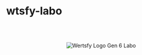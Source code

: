 # wtsfy-labo

<div align="center"><br><br>

  ![Wertsfy Logo Gen 6 Labo](https://github.com/humbanew/wtsfy-labo/assets/59739253/9a777aba-eda8-4206-a646-aa6f3e482fbd)

</div>
